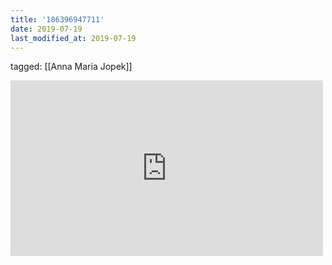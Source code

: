 ```yaml
---
title: '186396947711'
date: 2019-07-19
last_modified_at: 2019-07-19
---
```

tagged: [[Anna Maria Jopek]]
<iframe allow="accelerometer; autoplay; clipboard-write; encrypted-media; gyroscope; picture-in-picture" allowfullscreen="" frameborder="0" height="281" id="youtube_iframe" src="https://www.youtube.com/embed/jjr0XRmBgmc?feature=oembed&amp;enablejsapi=1&amp;origin=https://safe.txmblr.com&amp;wmode=opaque" width="500"></iframe>